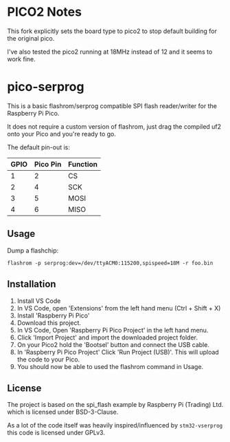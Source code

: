 # PICO2 Notes

This fork explicitly sets the board type to pico2 to stop default building for the original pico.

I've also tested the pico2 running at 18MHz instead of 12 and it seems to work fine.

# pico-serprog

This is a basic flashrom/serprog compatible SPI flash reader/writer for the Raspberry Pi Pico.

It does not require a custom version of flashrom, just drag the compiled uf2 onto your Pico and you're ready to go.

The default pin-out is:

| GPIO | Pico Pin | Function |
|------|----------|----------|
| 1    |    2     | CS       |
| 2    |    4     | SCK      |
| 3    |    5     | MOSI     |
| 4    |    6     | MISO     |

## Usage

Dump a flashchip:

```
flashrom -p serprog:dev=/dev/ttyACM0:115200,spispeed=18M -r foo.bin
```

## Installation

1. Install VS Code
2. In VS Code,  open 'Extensions' from the left hand menu (Ctrl + Shift + X)
3. Install 'Raspberry Pi Pico'
4. Download this project. 
5. In VS Code, Open 'Raspberry Pi Pico Project' in the left hand menu.
6. Click 'Import Project' and import the downloaded project folder.
7. On your Pico2 hold the 'Bootsel' button and connect the USB cable.
8. In 'Raspberry Pi Pico Project' Click 'Run Project (USB)'. This will upload the code to your Pico.
9. You should now be able to used the flashrom command in Usage.

## License

The project is based on the spi_flash example by Raspberry Pi (Trading) Ltd. which is licensed under BSD-3-Clause.

As a lot of the code itself was heavily inspired/influenced by `stm32-vserprog` this code is licensed under GPLv3.
